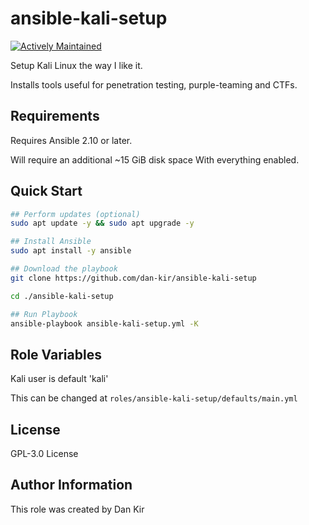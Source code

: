 ansible-kali-setup
==============================
[![Actively Maintained](https://img.shields.io/badge/Maintenance%20Level-Actively%20Maintained-green.svg)](https://gist.github.com/cheerfulstoic/d107229326a01ff0f333a1d3476e068d)

Setup Kali Linux the way I like it.

Installs tools useful for penetration testing, purple-teaming and CTFs.

Requirements
------------
Requires Ansible 2.10 or later.

Will require an additional ~15 GiB disk space With everything enabled.


Quick Start
------------
```bash
## Perform updates (optional)
sudo apt update -y && sudo apt upgrade -y

## Install Ansible
sudo apt install -y ansible

## Download the playbook
git clone https://github.com/dan-kir/ansible-kali-setup

cd ./ansible-kali-setup

## Run Playbook
ansible-playbook ansible-kali-setup.yml -K

```


Role Variables
--------------
Kali user is default 'kali'

This can be changed at `roles/ansible-kali-setup/defaults/main.yml`

License
-------
GPL-3.0 License


Author Information
------------------
This role was created by Dan Kir
